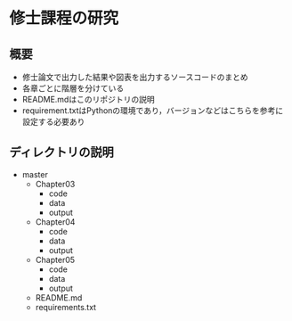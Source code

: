 # 修士課程の研究

## 概要
- 修士論文で出力した結果や図表を出力するソースコードのまとめ
- 各章ごとに階層を分けている
- README.mdはこのリポジトリの説明
- requirement.txtはPythonの環境であり，バージョンなどはこちらを参考に設定する必要あり

## ディレクトリの説明
- master
    - Chapter03
        - code
        - data
        - output
    - Chapter04
        - code
        - data
        - output
    - Chapter05
        - code
        - data
        - output
    - README.md
    - requirements.txt
